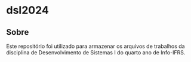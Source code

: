 # dsI2024

## Sobre

Este repositório foi utilizado para armazenar os arquivos de trabalhos da disciplina de Desenvolvimento de Sistemas I do quarto ano de Info-IFRS.
